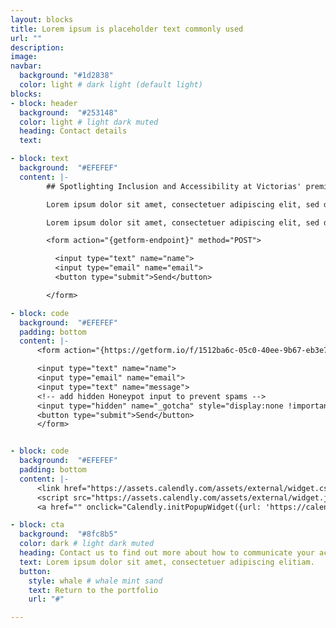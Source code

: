 ```yaml
---
layout: blocks
title: Lorem ipsum is placeholder text commonly used
url: ""
description:
image:
navbar:
  background: "#1d2838"
  color: light # dark light (default light)
blocks:
- block: header
  background:  "#253148"
  color: light # light dark muted
  heading: Contact details
  text:

- block: text
  background:  "#EFEFEF"
  content: |-
        ## Spotlighting Inclusion and Accessibility at Victorias' premier tourism marketing program.

        Lorem ipsum dolor sit amet, consectetuer adipiscing elit, sed diam nonummy nibh euismod tincidunt ut laoreet dolore magna aliquam erat volutpat. **bold text** Ut wisi enim ad minim veniam, quis nostrud exerci tation ullamcorper suscipit lobortis nisl ut aliquip ex ea commodo *italicized text* consequat. Duis autem vel eum iriure dolor in.

        Lorem ipsum dolor sit amet, consectetuer adipiscing elit, sed diam nonummy nibh euismod tincidunt ut laoreet dolore magna aliquam erat volutpat. 'Ut wisi enim ad minim veniam'[^2], quis nostrud exerci tation ullamcorper suscipit lobortis nisl ut aliquip ex ea commodo consequat. Duis autem vel eum iriure dolor in.

        <form action="{getform-endpoint}" method="POST">

          <input type="text" name="name">
          <input type="email" name="email">
          <button type="submit">Send</button>

        </form>

- block: code
  background:  "#EFEFEF"
  padding: bottom
  content: |-
      <form action="{https://getform.io/f/1512ba6c-05c0-40ee-9b67-eb3e78da2878}" method="POST">

      <input type="text" name="name">
      <input type="email" name="email">
      <input type="text" name="message">
      <!-- add hidden Honeypot input to prevent spams -->
      <input type="hidden" name="_gotcha" style="display:none !important">
      <button type="submit">Send</button>
      </form>


- block: code
  background:  "#EFEFEF"
  padding: bottom
  content: |-
      <link href="https://assets.calendly.com/assets/external/widget.css" rel="stylesheet">
      <script src="https://assets.calendly.com/assets/external/widget.js" type="text/javascript" async></script>
      <a href="" onclick="Calendly.initPopupWidget({url: 'https://calendly.com/the-access-agency/initial-consult'});return false;">Schedule a free 15 minute chat with Calendly</a>

- block: cta
  background:  "#8fc8b5"
  color: dark # light dark muted
  heading: Contact us to find out more about how to communicate your access
  text: Lorem ipsum dolor sit amet, consectetuer adipiscing elitiam.
  button:
    style: whale # whale mint sand
    text: Return to the portfolio
    url: "#"

---
```

